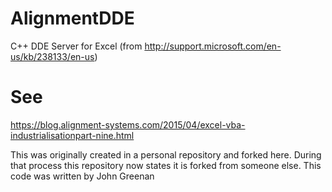 # AlignmentDDE
C++ DDE Server for Excel (from http://support.microsoft.com/en-us/kb/238133/en-us)

# See 
https://blog.alignment-systems.com/2015/04/excel-vba-industrialisationpart-nine.html



This was originally created in a personal repository and forked here.  During that process this repository now states it is forked from someone else.  This code was written by John Greenan

